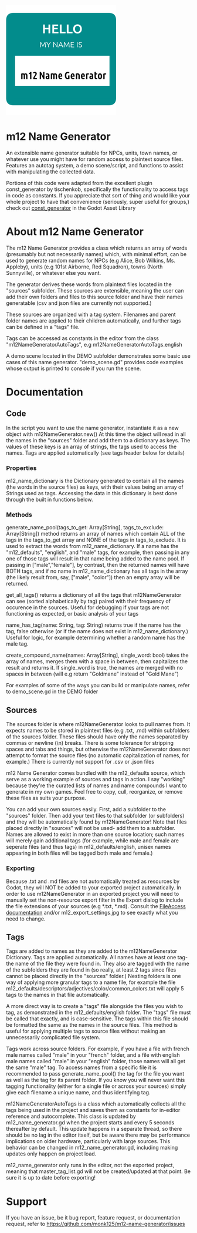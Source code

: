 ![](images\icon)

# m12 Name Generator
 An extensible name generator suitable for NPCs, units, town names, or whatever use you might have for random access to plaintext source files. Features an autotag system, a demo scene/script, and functions to assist with manipulating the collected data.

Portions of this code were adapted from the excellent plugin const_generator by tischenkob, specifically the functionality to access tags in code as constants.
If you appreciate that sort of thing and would like your whole project to have that convenience (seriously, super useful for groups,) check out [const_generator](https://github.com/game-gems/godot-const-generator) in the Godot Asset Library

# About m12 Name Generator

The m12 Name Generator provides a class which returns an array of words (presumably but not necessarily names) which, with minimal effort, can be used to generate random names for NPCs (e.g Alice, Bob Wilkins, Ms. Appleby), units (e.g 101st Airborne, Red Squadron), towns (North Sunnyville), or whatever else you want.

The generator derives these words from plaintext files located in the "sources" subfolder. These sources are extensible, meaning the user can add their own folders and files to this source folder and have their names generatable (csv and json files are currently not supported.)

These sources are organized with a tag system. Filenames and parent folder names are applied to their children automatically, and further tags can be defined in a "tags" file.

Tags can be accessed as constants in the editor from the class "m12NameGeneratorAutoTags", e.g m12NameGeneratorAutoTags.english

A demo scene located in the DEMO subfolder demonstrates some basic use cases of this name generator. "demo_scene.gd" provides code examples whose output is printed to console if you run the scene.

# Documentation

## Code

In the script you want to use the name generator, instantiate it as a new object with m12NameGenerator.new() At this time the object will read in all the names in the "sources" folder and add them to a dictionary as keys. The values of these keys is an array of strings, the tags used to access the names. Tags are applied automatically (see tags header below for details)

### Properties

m12_name_dictionary is the Dictionary generated to contain all the names (the words in the source files) as keys, with their values being an array of Strings used as tags. Accessing the data in this dictionary is best done through the built in functions below.

### Methods

generate_name_pool(tags_to_get: Array[String], tags_to_exclude: Array[String]) method returns an array of names which contain ALL of the tags in the tags_to_get array and NONE of the tags in tags_to_exclude. It is used to extract the words from m12_name_dictionary. If a name has the "m12_defaults", "english", and "male" tags, for example, then passing in any one of those tags will result in that name being added to the name pool. If passing in ["male","female"], by contrast, then the returned names will have BOTH tags, and if no name in m12_name_dictionary has all tags in the array (the likely result from, say, ["male", "color"]) then an empty array will be returned.

get_all_tags() returns a dictionary of all the tags that m12NameGenerator can see (sorted alphabetically by tag) paired with their frequency of occurence in the sources. Useful for debugging if your tags are not functioning as expected, or basic analysis of your tags

name_has_tag(name: String, tag: String) returns true if the name has the tag, false otherwise (or if the name does not exist in m12_name_dictionary.) Useful for logic, for example determining whether a random name has the male tag.

create_compound_name(names: Array[String], single_word: bool) takes the array of names, merges them with a space in between, then capitalizes the result and returns it. If single_word is true, the names are merged with no spaces in between (will e.g return "Goldmane" instead of "Gold Mane")

For examples of some of the ways you can build or manipulate names, refer to demo_scene.gd in the DEMO folder

## Sources

The sources folder is where m12NameGenerator looks to pull names from. It expects names to be stored in plaintext files (e.g .txt, .md) within subfolders of the sources folder. These files should have only the names separated by commas or newline (\n) breaks. There is some tolerance for stripping spaces and tabs and things, but otherwise the m12NameGenerator does not attempt to format the source files (no automatic capitalization of names, for example.) There is currently not support for .csv or .json files

m12 Name Generator comes bundled with the m12_defaults source, which serve as a working example of sources and tags in action. I say "working" because they're the curated lists of names and name compounds I want to generate in my own games. Feel free to copy, cull, reorganize, or remove these files as suits your purpose.

You can add your own sources easily. First, add a subfolder to the "sources" folder. Then add your text files to that subfolder (or subfolders) and they will be automatically found by m12NameGenerator! Note that files placed directly in "sources" will not be used- add them to a subfolder. Names are allowed to exist in more than one source location; such names will merely gain additional tags (for example, while male and female are seperate files (and thus tags) in m12_defaults/english, unisex names appearing in both files will be tagged both male and female.)

### Exporting

Because .txt and .md files are not automatically treated as resources by Godot, they will NOT be added to your exported project automatically. In order to use m12NameGenerator in an exported project you will need to manually set the non-resource export filter in the Export dialog to include the file extensions of your sources (e.g *.txt, *.md). Consult the [FileAccess documentation](https://docs.godotengine.org/en/stable/classes/class_fileaccess.html) and/or m12_export_settings.jpg to see exactly what you need to change.

## Tags

Tags are added to names as they are added to the m12NameGenerator Dictionary. Tags are applied automatically. All names have at least one tag- the name of the file they were found in. They also are tagged with the name of the subfolders they are found in (so really, at least 2 tags since files cannot be placed directly in the "sources" folder.) Nesting folders is one way of applying more granular tags to a name file, for example the file m12_defaults/descriptors/adjectives/color/common_colors.txt will apply 5 tags to the names in that file automatically.

A more direct way is to create a "tags" file alongside the files you wish to tag, as demonstrated in the m12_defaults/english folder. The "tags" file must be called that exactly, and is case-sensitive. The tags within this file should be formatted the same as the names in the source files. This method is useful for applying multiple tags to source files without making an unnecessarily complicated file system.

Tags work across source folders. For example, if you have a file with french male names called "male" in your "french" folder, and a file with english male names called "male" in your "english" folder, those names will all get the same "male" tag. To access names from a specific file it is recommended to pass generate_name_pool() the tag for the file you want as well as the tag for its parent folder. If you know you will never want this tagging functionality (either for a single file or across your sources) simply give each filename a unique name, and thus identifying tag.

m12NameGeneratorAutoTags is a class which automatically collects all the tags being used in the project and saves them as constants for in-editor reference and autocomplete. This class is updated by m12_name_generator.gd when the project starts and every 5 seconds thereafter by default. This update happens in a separate thread, so there should be no lag in the editor itself, but be aware there may be performance implications on older hardware, particularly with large sources. This behavior can be changed in m12_name_generator.gd, including making updates only happen on project load.

m12_name_generator only runs in the editor, not the exported project, meaning that master_tag_list.gd will not be created/updated at that point. Be sure it is up to date before exporting!

# Support

If you have an issue, be it bug report, feature request, or documentation request, refer to https://github.com/monk125/m12-name-generator/issues
